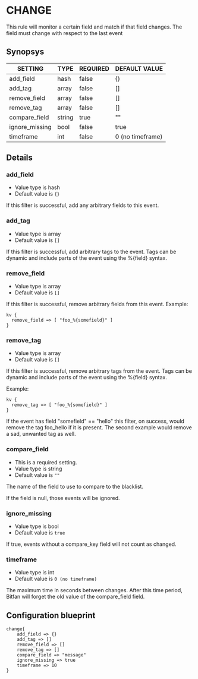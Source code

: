 # CHANGE
This rule will monitor a certain field and match if that field changes. The field must change with respect to the last event

## Synopsys


|    SETTING     |  TYPE  | REQUIRED |  DEFAULT VALUE   |
|----------------|--------|----------|------------------|
| add_field      | hash   | false    | {}               |
| add_tag        | array  | false    | []               |
| remove_field   | array  | false    | []               |
| remove_tag     | array  | false    | []               |
| compare_field  | string | true     | ""               |
| ignore_missing | bool   | false    | true             |
| timeframe      | int    | false    | 0 (no timeframe) |


## Details

### add_field
* Value type is hash
* Default value is `{}`

If this filter is successful, add any arbitrary fields to this event.

### add_tag
* Value type is array
* Default value is `[]`

If this filter is successful, add arbitrary tags to the event. Tags can be dynamic
and include parts of the event using the %{field} syntax.

### remove_field
* Value type is array
* Default value is `[]`

If this filter is successful, remove arbitrary fields from this event. Example:
```
kv {
  remove_field => [ "foo_%{somefield}" ]
}
```

### remove_tag
* Value type is array
* Default value is `[]`

If this filter is successful, remove arbitrary tags from the event. Tags can be dynamic and include parts of the event using the %{field} syntax.

Example:
```
kv {
  remove_tag => [ "foo_%{somefield}" ]
}
```
If the event has field "somefield" == "hello" this filter, on success, would remove the tag foo_hello if it is present. The second example would remove a sad, unwanted tag as well.

### compare_field
* This is a required setting.
* Value type is string
* Default value is `""`

The name of the field to use to compare to the blacklist.

If the field is null, those events will be ignored.

### ignore_missing
* Value type is bool
* Default value is `true`

If true, events without a compare_key field will not count as changed.

### timeframe
* Value type is int
* Default value is `0 (no timeframe)`

The maximum time in seconds between changes. After this time period, Bitfan will forget the old value of the compare_field field.



## Configuration blueprint

```
change{
	add_field => {}
	add_tag => []
	remove_field => []
	remove_tag => []
	compare_field => "message"
	ignore_missing => true
	timeframe => 10
}
```

